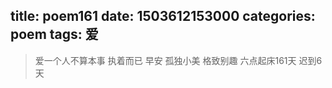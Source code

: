 title: poem161
date: 1503612153000
categories: poem
tags: 爱
---
> 爱一个人不算本事
执着而已
早安
孤独小美
格致别趣
六点起床161天 迟到6天